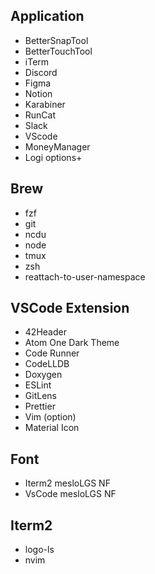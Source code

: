## Application

- BetterSnapTool
- BetterTouchTool
- iTerm
- Discord
- Figma
- Notion
- Karabiner
- RunCat
- Slack
- VScode
- MoneyManager
- Logi options+

## Brew

- fzf
- git
- ncdu
- node
- tmux
- zsh
- reattach-to-user-namespace

## VSCode Extension

- 42Header
- Atom One Dark Theme
- Code Runner
- CodeLLDB
- Doxygen
- ESLint
- GitLens
- Prettier
- Vim (option)
- Material Icon


## Font

- Iterm2 mesloLGS NF
- VsCode mesloLGS NF

## Iterm2

- logo-ls
- nvim
